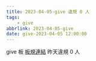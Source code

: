 ```yaml
---
title: 2023-04-05-give 違規 0 人
tags:
    - give
abbrlink: 2023-04-05-give
date: give-2023-04-05 12:00:00
---
```

give 板 [板規連結](https://www.ptt.cc/bbs/give/M.1612495900.A.C32.html)
昨天違規 0 人
